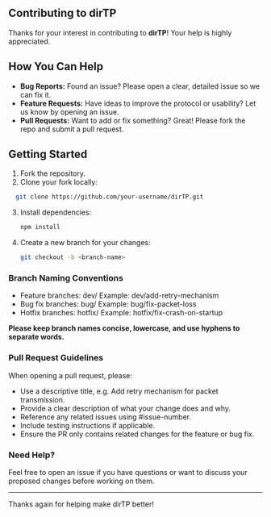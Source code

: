 ## Contributing to dirTP
Thanks for your interest in contributing to **dirTP**! Your help is highly appreciated.

## How You Can Help
- **Bug Reports:** Found an issue? Please open a clear, detailed issue so we can fix it.
- **Feature Requests:** Have ideas to improve the protocol or usability? Let us know by opening an issue.
- **Pull Requests:** Want to add or fix something? Great! Please fork the repo and submit a pull request.

## Getting Started

1. Fork the repository.
2. Clone your fork locally:
 ```bash
   git clone https://github.com/your-username/dirTP.git
   ```
3. Install dependencies:
   ```bash
   npm install
   ```
4. Create a new branch for your changes:
   ``` bash
   git checkout -b <branch-name>
   ```

### Branch Naming Conventions
- Feature branches:
  dev/<short-description>
  Example: dev/add-retry-mechanism
- Bug fix branches:
  bug/<short-description>
  Example: bug/fix-packet-loss
- Hotfix branches:
  hotfix/<short-description>
  Example: hotfix/fix-crash-on-startup
  
**Please keep branch names concise, lowercase, and use hyphens to separate words.**

### Pull Request Guidelines
When opening a pull request, please:
- Use a descriptive title, e.g. Add retry mechanism for packet transmission.
- Provide a clear description of what your change does and why.
- Reference any related issues using #issue-number.
- Include testing instructions if applicable.
- Ensure the PR only contains related changes for the feature or bug fix.

### Need Help?
Feel free to open an issue if you have questions or want to discuss your proposed changes before working on them.

---
Thanks again for helping make dirTP better!




